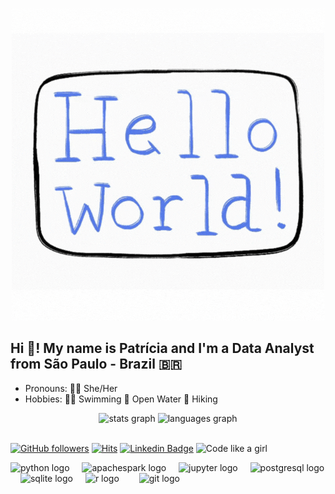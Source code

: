 <div align="center">

![capa](https://github.com/pathilink/pathilink/blob/master/HW_card.gif)

</div>

<h2 align="left">Hi 👋! My name is Patrícia and I'm a Data Analyst from São Paulo - Brazil 🇧🇷</h2>

- Pronouns:  👩‍💻 She/Her 
- Hobbies: 🏊‍♂ Swimming 🌊 Open Water 🥾 Hiking

<div align="center">
  <img src="https://github-readme-stats.vercel.app/api?username=pathilink&hide_title=false&hide_rank=false&show_icons=true&include_all_commits=true&count_private=true&disable_animations=false&bg_color=30,360033,b06ab3&title_color=fff&text_color=fff&locale=en&hide_border=false" height="150" alt="stats graph"  />
  <img src="https://github-readme-stats.vercel.app/api/top-langs?username=pathilink&locale=en&hide_title=false&layout=compact&card_width=320&langs_count=5&bg_color=30,360033,b06ab3&title_color=fff&text_color=fff&hide_border=false" height="150" alt="languages graph"  />
</div>

<!-- <img align="center" alt="GIF" src="hello_world.gif" width="100%"/> -->

<!-- # Hi there 👋 -->

<!--
**pathilink/pathilink** is a ✨ _special_ ✨ repository because its `README.md` (this file) appears on your GitHub profile.

Here are some ideas to get you started:
- 👩‍💻 I'm Patrícia do Nascimento. I'm a Data Analyst who develops code from São Paulo - Brazil 🇧🇷
- 🔭 I’m currently working on ...
- 🌱 I’m currently learning ...
- 👯 I’m looking to collaborate on ...
- 🤔 I’m looking for help with ...
- 🌱 I've been focusing on:
- 💬 Ask me about ...
- 📫 How to reach me: ...
- 😄 Pronouns: She/Her
- ⚡ Fun fact: ...
-->
<br>

[![GitHub followers](https://img.shields.io/github/followers/pathilink?style=social)](https://www.github.com/pathilink)
[![Hits](https://hits.seeyoufarm.com/api/count/incr/badge.svg?url=https%3A%2F%2Fgithub.com%2Fpathilink%2Fhit-counter&count_bg=%23F782C2&title_bg=%23555555&icon=github.svg&icon_color=%23E7E7E7&title=Visitors&edge_flat=false)](https://hits.seeyoufarm.com)
[![Linkedin Badge](https://img.shields.io/badge/-pathilink-blue?style=flat&logo=Linkedin&logoColor=white&link=https://www.linkedin.com/in/pathilink/)](https://www.linkedin.com/in/pathilink/)
![Code like a girl](https://img.shields.io/badge/Code%20Like%20a%20Girl-%F0%9F%96%A4-blueviolet)

<p>

<!-- <img alt="python" src="https://img.shields.io/badge/-Python-023e8a?style=flat&logo=python&logoColor=white" />
<img alt="Jupyter" src="https://img.shields.io/badge/-Jupyter-023e8a?style=flat&logo=Jupyter&logoColor=white" />
<img alt="postgres" src="https://img.shields.io/badge/-PostgreSQL-023e8a?style=flat&logo=PostgreSQL&logoColor=white" />
<img alt="sqlite" src="https://img.shields.io/badge/-SQLite-023e8a?style=flat&logo=SQLite&logoColor=white" />
<img alt="git" src="https://img.shields.io/badge/-Git-023e8a?style=flat&logo=git&logoColor=white" />
<img alt="pyspark" src="https://img.shields.io/badge/-PySpark-023e8a?style=flat&logo=apachespark&logoColor=white" /> 
<img alt="metabase" src="https://img.shields.io/badge/-Metabase-023e8a?style=flat&logo=metabase&logoColor=white" /> -->
<!-- <img alt="r" src="https://img.shields.io/badge/-R-F05032?style=flat-square&logo=r&logoColor=white" /> -->


<div align="left">
  <img src="https://cdn.jsdelivr.net/gh/devicons/devicon/icons/python/python-original-wordmark.svg" height="50" alt="python logo"  />
  <img width="12" />
  <img src="https://cdn.jsdelivr.net/gh/devicons/devicon/icons/apachespark/apachespark-original-wordmark.svg" height="50" alt="apachespark logo"  />
  <img width="12" />
  <img src="https://cdn.jsdelivr.net/gh/devicons/devicon/icons/jupyter/jupyter-original-wordmark.svg" height="50" alt="jupyter logo"  />
  <img width="12" />
  <img src="https://cdn.jsdelivr.net/gh/devicons/devicon/icons/postgresql/postgresql-original-wordmark.svg" height="50" alt="postgresql logo"  />
  <img width="12" />
  <img src="https://cdn.jsdelivr.net/gh/devicons/devicon/icons/sqlite/sqlite-original-wordmark.svg" height="50" alt="sqlite logo"  />
  <img width="12" />
  <img src="https://cdn.jsdelivr.net/gh/devicons/devicon/icons/r/r-original.svg" height="50" alt="r logo"  /><img width="12" />
  <img width="12" />
  <img src="https://cdn.jsdelivr.net/gh/devicons/devicon/icons/git/git-original-wordmark.svg" height="50" alt="git logo"  />

</div>

</p>

<!-- ![Patrícia's github stats](https://github-readme-stats.vercel.app/api?username=pathilink&show_icons=false&bg_color=30,e96443,904e95&title_color=fff&text_color=fff)

![Top Langs](https://github-readme-stats.vercel.app/api/top-langs/?username=pathilink&bg_color=30,e96443,904e95&title_color=fff&text_color=fff) -->

<!-- Purple Bliss - #360033, #0B8793 -->
<!-- e96443,904e95 -->

<!-- https://github.com/anuraghazra/github-readme-stats/blob/master/readme.md -->

<!-- https://simpleicons.org/ -->

<!-- https://hits.seeyoufarm.com/#badge -->

<!-- https://github.com/devicons/devicon/tree/v2.16.0/icons/ -->